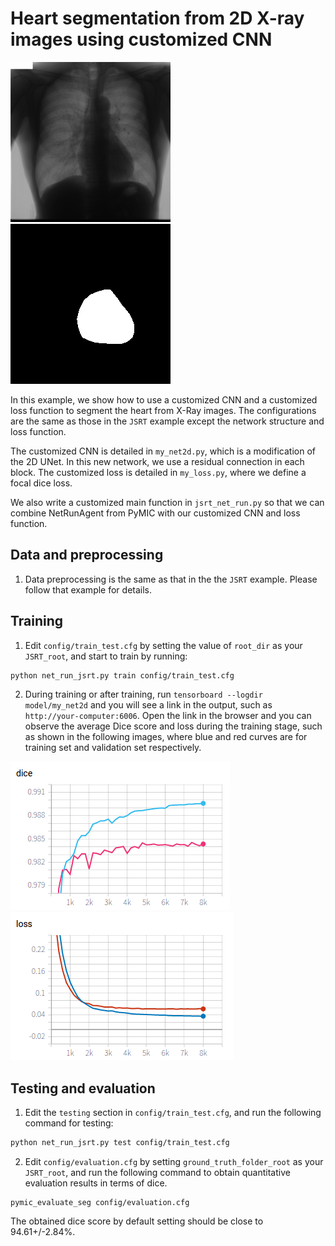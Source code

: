 # Heart segmentation from 2D X-ray images using customized CNN

![image_example](../JSRT/picture/JPCLN001.png)
![label_example](../JSRT/picture/JPCLN001_seg.png)

In this example, we show how to use a customized CNN and a customized loss function to segment the heart from X-Ray images. The configurations are the same as those in the `JSRT` example except the network structure and loss function. 

The customized CNN is detailed in `my_net2d.py`, which is a modification of the 2D UNet. In this new network, we use a residual connection in each block. The customized loss is detailed in `my_loss.py`, where we define a focal dice loss. 

We also write a customized main function in `jsrt_net_run.py` so that we can combine NetRunAgent from PyMIC with our customized CNN and loss function.

## Data and preprocessing
1. Data preprocessing is the same as that in the the `JSRT` example. Please follow that example for details.

## Training
1. Edit `config/train_test.cfg` by setting the value of `root_dir` as your `JSRT_root`, and start to train by running:
 
```bash
python net_run_jsrt.py train config/train_test.cfg
```

2. During training or after training, run `tensorboard --logdir model/my_net2d` and you will see a link in the output, such as `http://your-computer:6006`. Open the link in the browser and you can observe the average Dice score and loss during the training stage, such as shown in the following images, where blue and red curves are for training set and validation set respectively. 

![avg_dice](./picture/jsrt2_avg_dice.png)
![avg_loss](./picture/jsrt2_avg_loss.png)

## Testing and evaluation
1. Edit the `testing` section in `config/train_test.cfg`, and run the following command for testing:
 
```bash
python net_run_jsrt.py test config/train_test.cfg
```

2. Edit `config/evaluation.cfg` by setting `ground_truth_folder_root` as your `JSRT_root`, and run the following command to obtain quantitative evaluation results in terms of dice.

```
pymic_evaluate_seg config/evaluation.cfg
```

The obtained dice score by default setting should be close to 94.61+/-2.84%. 

